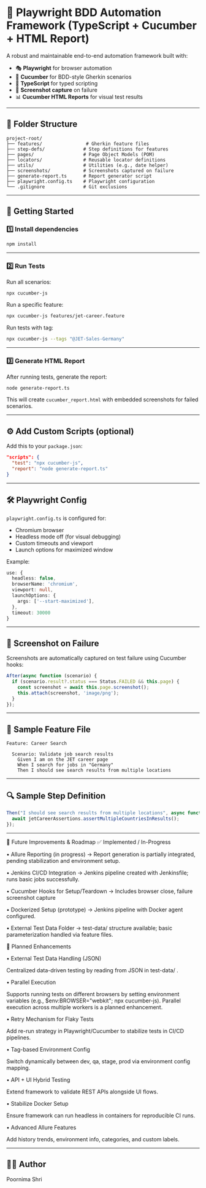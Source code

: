 # 🧪 Playwright BDD Automation Framework (TypeScript + Cucumber + HTML Report)

A robust and maintainable end-to-end automation framework built with:

- 🎭 **Playwright** for browser automation  
- 🧪 **Cucumber** for BDD-style Gherkin scenarios  
- 🔷 **TypeScript** for typed scripting  
- 📸 **Screenshot capture** on failure  
- 📊 **Cucumber HTML Reports** for visual test results

---

## 📁 Folder Structure

```
project-root/
├── features/                # Gherkin feature files
├── step-defs/              # Step definitions for features
├── pages/                  # Page Object Models (POM)
├── locators/               # Reusable locator definitions
├── utils/                  # Utilities (e.g., date helper)
├── screenshots/            # Screenshots captured on failure
├── generate-report.ts      # Report generator script
├── playwright.config.ts    # Playwright configuration
└── .gitignore              # Git exclusions
```

---

## 🚀 Getting Started

### 1️⃣ Install dependencies

```bash
npm install
```

---

### 2️⃣ Run Tests

Run all scenarios:

```bash
npx cucumber-js
```

Run a specific feature:

```bash
npx cucumber-js features/jet-career.feature
```

Run tests with tag:

```bash
npx cucumber-js --tags "@JET-Sales-Germany"
```

---

### 3️⃣ Generate HTML Report

After running tests, generate the report:

```bash
node generate-report.ts
```

This will create `cucumber_report.html` with embedded screenshots for failed scenarios.

---

## ⚙️ Add Custom Scripts (optional)

Add this to your `package.json`:

```json
"scripts": {
  "test": "npx cucumber-js",
  "report": "node generate-report.ts"
}
```

---

## 🛠️ Playwright Config

`playwright.config.ts` is configured for:

- Chromium browser
- Headless mode off (for visual debugging)
- Custom timeouts and viewport
- Launch options for maximized window

Example:

```ts
use: {
  headless: false,
  browserName: 'chromium',
  viewport: null,
  launchOptions: {
    args: ['--start-maximized'],
  },
  timeout: 30000
}
```

---

## 📸 Screenshot on Failure

Screenshots are automatically captured on test failure using Cucumber hooks:

```ts
After(async function (scenario) {
  if (scenario.result?.status === Status.FAILED && this.page) {
    const screenshot = await this.page.screenshot();
    this.attach(screenshot, 'image/png');
  }
});
```

---

## 📝 Sample Feature File

```gherkin
Feature: Career Search

  Scenario: Validate job search results
    Given I am on the JET career page
    When I search for jobs in "Germany"
    Then I should see search results from multiple locations
```

---

## 🔍 Sample Step Definition

```ts
Then("I should see search results from multiple locations", async function () {
  await jetCareerAssertions.assertMultipleCountriesInResults();
});
```

---

🔮 Future Improvements & Roadmap
✅ Implemented / In-Progress

•	Allure Reporting (in progress) → Report generation is partially integrated, pending stabilization and environment setup.

•	Jenkins CI/CD Integration → Jenkins pipeline created with Jenkinsfile; runs basic jobs successfully.

•	Cucumber Hooks for Setup/Teardown → Includes browser close, failure screenshot capture

•	Dockerized Setup (prototype) → Jenkins pipeline with Docker agent configured.

•	External Test Data Folder → test-data/ structure available; basic parameterization handled via feature files.

🔮 Planned Enhancements

•	External Test Data Handling (JSON)

Centralized data-driven testing by reading from JSON in test-data/ .

•	Parallel Execution 

Supports running tests on different browsers by setting environment variables (e.g., $env:BROWSER="webkit"; npx cucumber-js). Parallel execution across multiple workers is a planned enhancement.

•	Retry Mechanism for Flaky Tests

Add re-run strategy in Playwright/Cucumber to stabilize tests in CI/CD pipelines.

•	Tag-based Environment Config

Switch dynamically between dev, qa, stage, prod via environment config mapping.

•	API + UI Hybrid Testing

Extend framework to validate REST APIs alongside UI flows.

•	Stabilize Docker Setup

Ensure framework can run headless in containers for reproducible CI runs.

•	Advanced Allure Features

Add history trends, environment info, categories, and custom labels.

---

## 👨‍💻 Author

Poornima Shri
